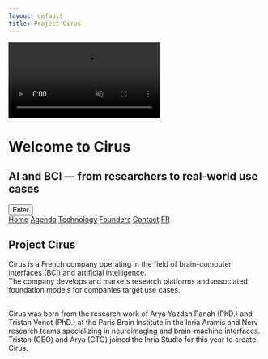 ```yaml
---
layout: default
title: Project Cirus
---
```


<!-- Intro Section -->
<div id="intro" class="intro-section">
  <video autoplay muted loop playsinline id="bg-video" class="fade-video">
  <source src="{{ site.baseurl }}/assets/video/neurons.mp4" type="video/mp4">
  </video>
  <div class="intro-overlay">
    <h1>Welcome to 
      <span class="cirus-font">
  Ci<span class="red-dot"></span>rus
</span>
    </h1>
    <h2>AI and BCI — from researchers to real-world use cases</h2>
    <button onclick="scrollToMain()">Enter</button>
  </div>
</div>


<div id="main-content" class="background">
  <div class="nav-links">
    <a href="{{ site.baseurl }}/index_en.md">Home</a>
    <a href="{{ site.baseurl }}/about_en.html">Agenda</a>
    <a href="{{ site.baseurl }}/projects_en.html">Technology</a>
    <a href="{{ site.baseurl }}/gallery_en.html">Founders</a>
    <a href="{{ site.baseurl }}/contact_en.html">Contact</a>
    <a href="{{ site.baseurl }}/index.html" class="lang-switch">FR</a>
  </div>  

  <section class="main-section scroll-animate hideable-section">
    <h1 class="fancy-text">Project Cirus</h1>
    <p class="big-desc">
      Cirus is a French company operating in the field of brain-computer interfaces (BCI) and artificial intelligence. <br>
      The company develops and markets research platforms and associated foundation models for companies target use cases.
    </p>
   </section>

  <section class="main-section scroll-animate hideable-section">
    <h1 class="fancy-text"></h1>
  </section>

   <section class="main-section scroll-animate hideable-section">
    <h1 class="fancy-text"></h1>
    <p class="big-desc">
      Cirus was born from the research work of Arya Yazdan Panah (PhD.) and Tristan Venot (PhD.) at the Paris Brain Institute in the Inria Aramis and Nerv research teams specializing in neuroimaging and brain-machine interfaces. <br>
      Tristan (CEO) and Arya (CTO) joined the Inria Studio for this year to create Cirus.
    </p>
  </section>
  <section class="main-section scroll-animate hideable-section">
    <h1 class="fancy-text"></h1>
  </section>
</div>


